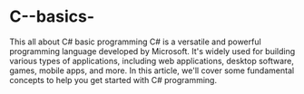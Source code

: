 # C--basics-
This all about C# basic programming 
C# is a versatile and powerful programming language developed by Microsoft. It's widely used for building various types of applications, including web applications, desktop software, games, mobile apps, and more. In this article, we'll cover some fundamental concepts to help you get started with C# programming.

